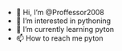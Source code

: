 - 👋 Hi, I’m @Proffessor2008
- 👀 I’m interested in pythoning
- 🌱 I’m currently learning pyton
- 📫 How to reach me pyton
